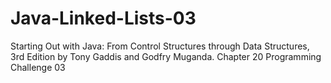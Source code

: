 # Java-Linked-Lists-03
Starting Out with Java: From Control Structures through Data Structures, 3rd Edition by Tony Gaddis and Godfry Muganda.  Chapter 20 Programming Challenge 03
